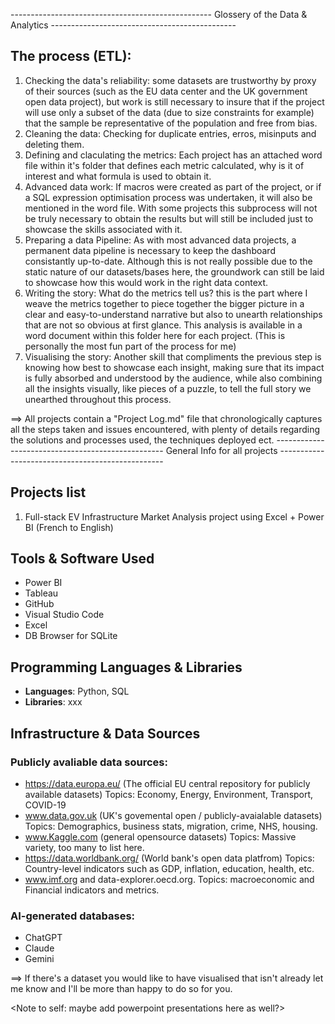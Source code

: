 -------------------------------------------------- Glossery of the Data & Analytics ----------------------------------------------

## The process (ETL):

1. Checking the data's reliability: some datasets are trustworthy by proxy of their sources (such as the EU data center and the UK government open data project), but work is still necessary to insure that if the project will use only a subset of the data (due to size constraints for example) that the sample be representative of the population and free from bias.
2. Cleaning the data: Checking for duplicate entries, erros, misinputs and deleting them.
3. Defining and claculating the metrics: Each project has an attached word file within it's folder that defines each metric calculated, why is it of interest and what formula is used to obtain it.
4. Advanced data work: If macros were created as part of the project, or if a SQL expression optimisation process was undertaken, it will also be mentioned in the word file. With some projects this subprocess will not be truly necessary to obtain the results but will still be included just to showcase the skills associated with it.
5. Preparing a data Pipeline: As with most advanced data projects, a permanent data pipeline is necessary to keep the dashboard consistantly up-to-date. Although this is not really possible due to the static nature of our datasets/bases here, the groundwork can still be laid to showcase how this would work in the right data context. 
6. Writing the story: What do the metrics tell us? this is the part where I weave the metrics together to piece together the bigger picture in a clear and easy-to-understand narrative but also to unearth relationships that are not so obvious at first glance. This analysis is available in a word document within this folder here for each project.  (This is personally the most fun part of the process for me)
7. Visualising the story: Another skill that compliments the previous step is knowing how best to showcase each insight, making sure that its impact is fully absorbed and understood by the audience, while also combining all the insights visually, like pieces of a puzzle, to tell the full story we unearthed throughout this process.

==> All projects contain a "Project Log.md" file that chronologically captures all the steps taken and issues encountered, with plenty of details regarding the solutions and processes used, the techniques deployed ect.
-------------------------------------------------- General Info for all projects -------------------------------------------------
## Projects list

1. Full-stack EV Infrastructure Market Analysis project using Excel + Power BI (French to English)



## Tools & Software Used

- Power BI
- Tableau
- GitHub
- Visual Studio Code
- Excel
- DB Browser for SQLite

## Programming Languages & Libraries
- **Languages**: Python, SQL
- **Libraries**: xxx

## Infrastructure & Data Sources
### Publicly avaliable data sources:

- https://data.europa.eu/ (The official EU central repository for publicly available datasets)
    Topics: Economy, Energy, Environment, Transport, COVID-19
- www.data.gov.uk (UK's govemental open / publicly-avaialable datasets)
    Topics: Demographics, business stats, migration, crime, NHS, housing.
- www.Kaggle.com (general opensource datasets)
    Topics: Massive variety, too many to list here.
- https://data.worldbank.org/ (World bank's open data platfrom)
    Topics: Country-level indicators such as GDP, inflation, education, health, etc.
- www.imf.org and data-explorer.oecd.org.
    Topics: macroeconomic and Financial indicators and metrics.

### AI-generated databases:
- ChatGPT
- Claude
- Gemini


==> If there's a dataset you would like to have visualised that isn't already let me know and I'll be more than happy to do so for you.

<Note to self: maybe add powerpoint presentations here as well?>